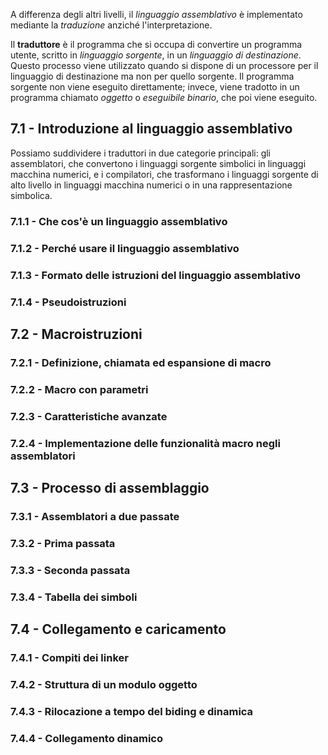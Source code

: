 A differenza degli altri livelli, il _linguaggio assemblativo_ è implementato mediante la _traduzione_ anziché l'interpretazione.

Il **traduttore** è il programma che si occupa di convertire un programma utente, scritto in _linguaggio sorgente_, in un _linguaggio di destinazione_. Questo processo viene utilizzato quando si dispone di un processore per il linguaggio di destinazione ma non per quello sorgente. Il programma sorgente non viene eseguito direttamente; invece, viene tradotto in un programma chiamato _oggetto_ o _eseguibile binario_, che poi viene eseguito.
## 7.1 - Introduzione al linguaggio assemblativo
Possiamo suddividere i traduttori in due categorie principali: gli assemblatori, che convertono i linguaggi sorgente simbolici in linguaggi macchina numerici, e i compilatori, che trasformano i linguaggi sorgente di alto livello in linguaggi macchina numerici o in una rappresentazione simbolica.
### 7.1.1 - Che cos'è un linguaggio assemblativo

### 7.1.2 - Perché usare il linguaggio assemblativo 

### 7.1.3 - Formato delle istruzioni del linguaggio assemblativo 
### 7.1.4 - Pseudoistruzioni
## 7.2 - Macroistruzioni
### 7.2.1 - Definizione, chiamata ed espansione di macro
### 7.2.2 - Macro con parametri
### 7.2.3 - Caratteristiche avanzate
### 7.2.4 - Implementazione delle funzionalità macro negli assemblatori
## 7.3 - Processo di assemblaggio
### 7.3.1 - Assemblatori a due passate
### 7.3.2 - Prima passata
### 7.3.3 - Seconda passata
### 7.3.4 - Tabella dei simboli
## 7.4 - Collegamento e caricamento
### 7.4.1 - Compiti dei linker
### 7.4.2 - Struttura di un modulo oggetto
### 7.4.3 - Rilocazione a tempo del biding e dinamica
### 7.4.4 - Collegamento dinamico